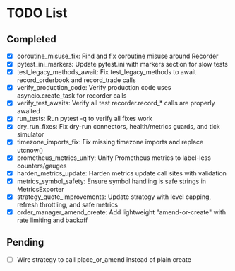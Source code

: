 # TODO List

## Completed
- [x] coroutine_misuse_fix: Find and fix coroutine misuse around Recorder
- [x] pytest_ini_markers: Update pytest.ini with markers section for slow tests
- [x] test_legacy_methods_await: Fix test_legacy_methods to await record_orderbook and record_trade calls
- [x] verify_production_code: Verify production code uses asyncio.create_task for recorder calls
- [x] verify_test_awaits: Verify all test recorder.record_* calls are properly awaited
- [x] run_tests: Run pytest -q to verify all fixes work
- [x] dry_run_fixes: Fix dry-run connectors, health/metrics guards, and tick simulator
- [x] timezone_imports_fix: Fix missing timezone imports and replace utcnow()
- [x] prometheus_metrics_unify: Unify Prometheus metrics to label-less counters/gauges
- [x] harden_metrics_update: Harden metrics update call sites with validation
- [x] metrics_symbol_safety: Ensure symbol handling is safe strings in MetricsExporter
- [x] strategy_quote_improvements: Update strategy with level capping, refresh throttling, and safe metrics
- [x] order_manager_amend_create: Add lightweight "amend-or-create" with rate limiting and backoff

## Pending
- [ ] Wire strategy to call place_or_amend instead of plain create
